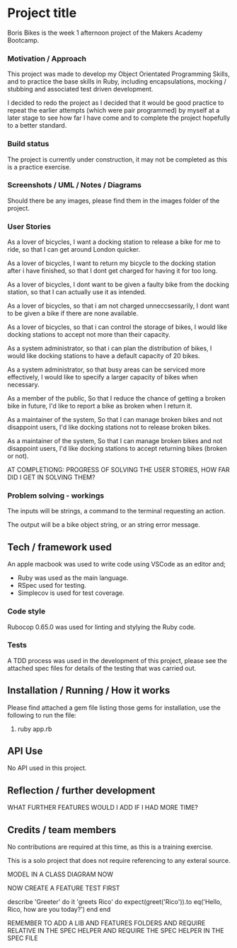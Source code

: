 # Project title

Boris Bikes is the week 1 afternoon project of the Makers Academy Bootcamp.

### Motivation / Approach

This project was made to develop my Object Orientated Programming Skills, and to
practice the base skills in Ruby, including encapsulations, mocking / stubbing
and associated test driven development.

I decided to redo the project as I decided that it would be good practice to
repeat the earlier attempts (which were pair programmed) by myself at a later
stage to see how far I have come and to complete the project hopefully to a
better standard.

### Build status

The project is currently under construction, it may not be completed as this is
a practice exercise.

### Screenshots / UML / Notes / Diagrams

Should there be any images, please find them in the images folder of the project.

### User Stories

As a lover of bicycles,
I want a docking station to release a bike for me to ride,
so that I can get around London quicker.

As a lover of bicycles,
I want to return my bicycle to the docking station after i have finished,
so that I dont get charged for having it for too long.

As a lover of bicycles,
I dont want to be given a faulty bike from the docking station,
so that I can actually use it as intended.

As a lover of bicycles,
so that i am not charged unneccsessarily,
I dont want to be given a bike if there are none available.

As a lover of bicycles,
so that i can control the storage of bikes,
I would like docking stations to accept not more than their capacity.

As a system administrator,
so that i can plan the distribution of bikes,
I would like docking stations to have a default capacity of 20 bikes.

As a system administrator,
so that busy areas can be serviced more effectively,
I would like to specify a larger capacity of bikes when necessary.

As a member of the public,
So that I reduce the chance of getting a broken bike in future,
I'd like to report a bike as broken when I return it.

As a maintainer of the system,
So that I can manage broken bikes and not disappoint users,
I'd like docking stations not to release broken bikes.

As a maintainer of the system,
So that I can manage broken bikes and not disappoint users,
I'd like docking stations to accept returning bikes (broken or not).

AT COMPLETIONG: PROGRESS OF SOLVING THE USER STORIES, HOW FAR DID I GET IN SOLVING THEM?

### Problem solving - workings

The inputs will be strings, a command to the terminal requesting an action.

The output will be a bike object string, or an string error message.

## Tech / framework used

An apple macbook was used to write code using VSCode as an editor and;

* Ruby was used as the main language.
* RSpec used for testing.
* Simplecov is used for test coverage.

### Code style

Rubocop 0.65.0 was used for linting and stylying the Ruby code.

### Tests

A TDD process was used in the development of this project, please see the
attached spec files for details of the testing that was carried out.

## Installation / Running / How it works

Please find attached a gem file listing those gems for installation, use the
following to run the file:

1) ruby app.rb

## API Use

No API used in this project.

## Reflection / further development

WHAT FURTHER FEATURES WOULD I ADD IF I HAD MORE TIME?

## Credits / team members

No contributions are required at this time, as this is a training exercise.

This is a solo project that does not require referencing to any exteral source.

MODEL IN A CLASS DIAGRAM NOW

NOW CREATE A FEATURE TEST FIRST

describe 'Greeter' do
  it 'greets Rico' do
    expect(greet('Rico')).to eq('Hello, Rico, how are you today?')
  end
end

REMEMBER TO ADD A LIB AND FEATURES FOLDERS
AND REQUIRE RELATIVE IN THE SPEC HELPER
AND REQUIRE THE SPEC HELPER IN THE SPEC FILE